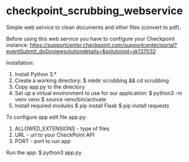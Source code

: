 # checkpoint_scrubbing_webservice
Simple web service to clean documents and other files (convert to pdf).

Before using this web service you have to configure your Checkpoint instance: 
https://supportcenter.checkpoint.com/supportcenter/portal?eventSubmit_doGoviewsolutiondetails=&solutionid=sk137032

Installation:

1. Install Python 3.*
2. Create a working directory:
  $ mkdir scrubbing && cd scrubbing
3. Copy app.py to the directory
4. Set up a virtual environment to use for our application:
  $ python3 -m venv venv
  $ source venv/bin/activate
5. Install required modules
  $ pip install Flask
  $ pip install requests
  
To configure app edit file app.py:
1. ALLOWED_EXTENSIONS - type of files
2. URL - url to your CheckPoint API
3. PORT - port to run app


Run the app:
  $ python3 app.py

